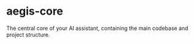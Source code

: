 # aegis-core
The central core of your AI assistant, containing the main codebase and project structure.
